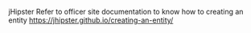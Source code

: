 jHipster
Refer to officer site documentation to know how to creating an entity
https://jhipster.github.io/creating-an-entity/
